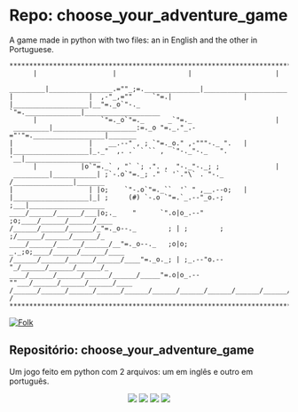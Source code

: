 # Repo: choose_your_adventure_game
A game made in python with two files: an in English and the other in Portuguese.

```
*******************************************************************************
      |                   |                  |                     |
 _________|________________.=""_;=.______________|_____________________|_______
|                   |  ,-"_,=""     `"=.|                  |
|___________________|__"=._o`"-._        `"=.______________|___________________
      |                `"=._o`"=._      _`"=._                     |
 _________|_____________________:=._o "=._."_.-="'"=.__________________|_______
|                   |    __.--" , ; `"=._o." ,-"""-._ ".   |
|___________________|_._"  ,. .` ` `` ,  `"-._"-._   ". '__|___________________
      |           |o`"=._` , "` `; .". ,  "-._"-._; ;              |
 _________|___________| ;`-.o`"=._; ." ` '`."\` . "-._ /_______________|_______
|                   | |o;    `"-.o`"=._``  '` " ,__.--o;   |
|___________________|_| ;     (#) `-.o `"=.`_.--"_o.-; ;___|___________________
____/______/______/___|o;._    "      `".o|o_.--"    ;o;____/______/______/____
/______/______/______/_"=._o--._        ; | ;        ; ;/______/______/______/_
____/______/______/______/__"=._o--._   ;o|o;     _._;o;____/______/______/____
/______/______/______/______/____"=._o._; | ;_.--"o.--"_/______/______/______/_
____/______/______/______/______/_____"=.o|o_.--""___/______/______/______/____
/______/______/______/______/______/______/______/______/______/______/_____ /
*******************************************************************************

```
<a align="" href="https://github.com/venelouis/choose_your_adventure_game/fork">
<img alt="Folk" title="Fork Button" src="https://shields.io/badge/-DAR%20FORK-blue.svg?&style=for-the-badge&logo=github&logoColor=white"/></a>

## Repositório: choose_your_adventure_game
Um jogo feito em python com 2 arquivos: um em inglês e outro em português.

<div align="center">
  <p>
      <img src="https://img.shields.io/github/languages/count/venelouis/choose_your_adventure_game"/>
      <img src="https://img.shields.io/github/repo-size/venelouis/choose_your_adventure_game"/>
      <img src="https://img.shields.io/github/last-commit/venelouis/choose_your_adventure_game"/>
      <img src="https://img.shields.io/github/issues/venelouis/choose_your_adventure_game"/>
  </p> 
</div>
